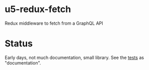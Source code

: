 # u5-redux-fetch

Redux middleware to fetch from a GraphQL API

# Status

Early days, not much documentation, small library. See the
[tests](./src/__tests__) as "documentation".

